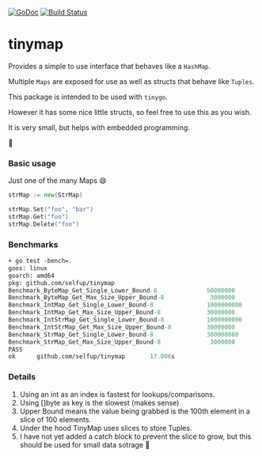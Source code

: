 [![GoDoc](https://godoc.org/github.com/selfup/tinymap?status.svg)](https://godoc.org/github.com/selfup/tinymap)
[![Build Status](https://travis-ci.org/selfup/tinymap.svg?branch=master)](https://travis-ci.org/selfup/tinymap)

# tinymap

Provides a simple to use interface that behaves like a `HashMap`.

Multiple `Maps` are exposed for use as well as structs that behave like `Tuples`.

This package is intended to be used with `tinygo`.

However it has some nice little structs, so feel free to use this as you wish.

It is very small, but helps with embedded programming.

:tada:

### Basic usage

Just one of the many Maps :smile:

```go
strMap := new(StrMap)

strMap.Set("foo", "bar")
strMap.Get("foo")
strMap.Delete("foo")
```

### Benchmarks

```ocaml
+ go test -bench=.
goos: linux
goarch: amd64
pkg: github.com/selfup/tinymap
Benchmark_ByteMap_Get_Single_Lower_Bound-8              50000000                29.2 ns/op
Benchmark_ByteMap_Get_Max_Size_Upper_Bound-8             3000000               584 ns/op
Benchmark_IntMap_Get_Single_Lower_Bound-8               1000000000               2.62 ns/op
Benchmark_IntMap_Get_Max_Size_Upper_Bound-8             30000000                49.8 ns/op
Benchmark_IntStrMap_Get_Single_Lower_Bound-8            1000000000               2.89 ns/op
Benchmark_IntStrMap_Get_Max_Size_Upper_Bound-8          30000000                55.5 ns/op
Benchmark_StrMap_Get_Single_Lower_Bound-8               300000000                5.49 ns/op
Benchmark_StrMap_Get_Max_Size_Upper_Bound-8              3000000               397 ns/op
PASS
ok      github.com/selfup/tinymap       17.006s
```

### Details

1. Using an int as an index is fastest for lookups/comparisons.
1. Using []byte as key is the slowest (makes sense)
1. Upper Bound means the value being grabbed is the 100th element in a slice of 100 elements.
1. Under the hood TinyMap uses slices to store Tuples.
1. I have not yet added a catch block to prevent the slice to grow, but this should be used for small data sotrage :pray:
